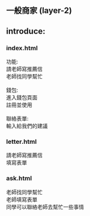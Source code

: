 ## 一般商家 (layer-2)

## introduce:

### index.html 
功能:
<br>請老師寫推薦信
<br>老師找同學幫忙
<br>
<br>錢包:
<br>進入錢包頁面
<br>註冊並使用
<br>
<br>聯絡表單:
<br>輸入給我們的建議

### letter.html
請老師寫推薦信
<br>填寫表單

### ask.html
老師找同學幫忙
<br>老師填寫表單
<br>同學可以聯絡老師去幫忙一些事情


